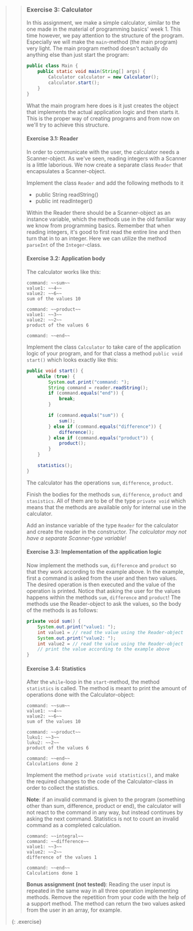>> ### Exercise 3: Calculator
>>
>> In this assignment, we make a simple calculator, similar to the one made in the material of programming basics' week 1. This time however, we pay attention to the structure of the program. Especially we will make the `main`-method (the main program) very light. The main program method doesn't actually do anything else than just start the program:
>>
>> ```java
>> public class Main {
>>     public static void main(String[] args) {
>>         Calculator calculator = new Calculator();
>>         calculator.start();
>>     }
>> }
>> ```
>>
>> What the main program here does is it just creates the object that implements the actual application logic and then starts it. This is the proper way of creating programs and from now on we'll try to achieve this structure.
>>
>> #### Exercise 3.1: Reader
>>
>> In order to communicate with the user, the calculator needs a Scanner-object. As we've seen, reading integers with a Scanner is a little laborious. We now create a separate class `Reader` that encapsulates a Scanner-object.
>>
>> Implement the class `Reader` and add the following methods to it
>>
>> - public String readString()
>> - public int readInteger()
>>
>> Within the Reader there should be a Scanner-object as an instance variable, which the methods use in the old familiar way we know from programming basics. Remember that when reading integers, it's good to first read the entire line and then turn that in to an integer. Here we can utilize the method `parseInt` of the `Integer`-class.
>>
>> #### Exercise 3.2: Application body
>>
>> The calculator works like this:
>>
>> ```output
>> command: ~~sum~~
>> value1: ~~4~~
>> value2: ~~6~~
>> sum of the values 10
>>
>> command: ~~product~~
>> value1: ~~3~~
>> value2: ~~2~~
>> product of the values 6
>>
>> command: ~~end~~
>> ```
>>
>> Implement the class `Calculator` to take care of the application logic of your program, and for that class a method `public void start()` which looks exactly like this:
>>
>> ```java
>> public void start() {
>>     while (true) {
>>         System.out.print("command: ");
>>         String command = reader.readString();
>>         if (command.equals("end")) {
>>             break;
>>         }
>>
>>         if (command.equals("sum")) {
>>             sum();
>>         } else if (command.equals("difference")) {
>>             difference();
>>         } else if (command.equals("product")) {
>>             product();
>>         }
>>     }
>>
>>     statistics();
>> }
>> ```
>>
>> The calculator has the operations `sum`, `difference`, `product`.
>>
>> Finish the bodies for the methods `sum`, `difference`, `product` and `stasistics`. All of them are to be of the type `private void` which means that the methods are available only for internal use in the calculator.
>>
>> Add an instance variable of the type `Reader` for the calculator and create the reader in the constructor. *The calculator may not have a separate Scanner-type variable!*
>>
>> #### Exercise 3.3: Implementation of the application logic
>>
>> Now implement the methods `sum`, `difference` and `product` so that they work according to the example above. In the example, first a command is asked from the user and then two values. The desired operation is then executed and the value of the operation is printed. Notice that asking the user for the values happens within the methods `sum`, `difference` and `product`! The methods use the Reader-object to ask the values, so the body of the methods is as follows:
>>
>> ```java
>> private void sum() {
>>     System.out.print("value1: ");
>>     int value1 = // read the value using the Reader-object
>>     System.out.print("value2: ");
>>     int value2 = // read the value using the Reader-object
>>     // print the value according to the example above
>> }
>> ```
>>
>> #### Exercise 3.4: Statistics
>>
>> After the `while`-loop in the `start`-method, the method `statistics` is called. The method is meant to print the amount of operations done with the Calculator-object:
>>
>> ```output
>> command: ~~sum~~
>> value1: ~~4~~
>> value2: ~~6~~
>> sum of the values 10
>>
>> command: ~~product~~
>> luku1: ~~3~~
>> luku2: ~~2~~
>> product of the values 6
>>
>> command: ~~end~~
>> Calculations done 2
>> ```
>>
>> Implement the method `private void statistics()`, and make the required changes to the code of the Calculator-class in order to collect the statistics.
>>
>> **Note**: if an invalid command is given to the program (something other than sum, difference, product or end), the calculator will not react to the command in any way, but instead continues by asking the next command. Statistics is not to count an invalid command as a completed calculation.
>>
>> ```output
>> command: ~~integral~~
>> command: ~~difference~~
>> value1: ~~3~~
>> value2: ~~2~~
>> difference of the values 1
>>
>> command: ~~end~~
>> Calculations done 1
>> ```
>>
>> **Bonus assignment (not tested)**: Reading the user input is repeated in the same way in all three operation implementing methods. Remove the repetition from your code with the help of a support method. The method can return the two values asked from the user in an array, for example.
>>
>{: .exercise}